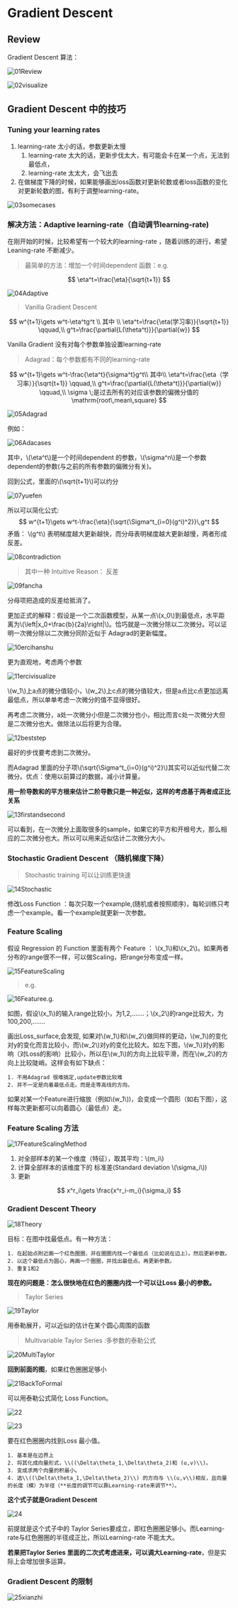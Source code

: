 # Gradient Descent 

## Review 

Gradient Descent 算法：

![01Review](https://i.loli.net/2018/12/04/5c06963d42744.png)

![02visualize](https://i.loli.net/2018/12/04/5c06965c7f6c8.png)



## Gradient Descent 中的技巧

### Tuning your learning rates

1. learning-rate 太小的话，参数更新太慢
   1. learning-rate 太大的话，更新步伐太大，有可能会卡在某一个点，无法到最低点，
   2. learning-rate 太太大，会飞出去
  2. 在做梯度下降的时候，如果能够画出loss函数对更新轮数或者loss函数的变化对更新轮数的图，有利于调整learning-rate。

![03somecases](https://i.loli.net/2018/12/04/5c0696731e942.png)





### 解决方法：Adaptive learning-rate（自动调节learning-rate)

在刚开始的时候，比较希望有一个较大的learning-rate ，随着训练的进行，希望Leaning-rate 不断减少。

> 最简单的方法：增加一个时间dependent 函数：e.g.

$$
\eta^t=\frac{\eta}{\sqrt{t+1}}
$$

![04Adaptive](https://i.loli.net/2018/12/04/5c069689395b7.png)



> Vanilla Gradient Descent 

$$
w^{t+1}\gets w^t-\eta^tg^t   \\
其中 \\
\eta^t=\frac{\eta(学习率)}{\sqrt{t+1}}  \qquad,\\
g^t=\frac{\partial{L(\theta^t)}}{\partial{w}}
$$

Vanilla Gradient 没有对每个参数单独设置learning-rate



> Adagrad：每个参数都有不同的learning-rate

$$
w^{t+1}\gets w^t-\frac{\eta^t}{\sigma^t}g^t\\
其中\\
\eta^t=\frac{\eta（学习率）}{\sqrt{t+1}}   \qquad,\\
g^t=\frac{\partial{L(\theta^t)}}{\partial{w}} \qquad,\\
\sigma \;是过去所有的对应该参数的偏微分值的\mathrm{root\,mean\,square}
$$

![05Adagrad](https://i.loli.net/2018/12/04/5c0696a2c5df2.png)

例如：

![06Adacases](https://i.loli.net/2018/12/04/5c06989ca49d5.png)

其中，\\(\eta^t\\)是一个时间dependent 的参数，\\(\sigma^n\\)是一个参数dependent的参数(与之前的所有参数的偏微分有关)。



回到公式，里面的\\(\sqrt{t+1}\\)可以约分

![07yuefen](https://i.loli.net/2018/12/04/5c0696eba97ba.png)

所以可以简化公式:
$$
w^{t+1}\gets w^t-\frac{\eta}{\sqrt{\Sigma^t_{i=0}(g^i)^2}}\,g^t
$$
矛盾： \\(g^t\\) 表明梯度越大更新越快，而分母表明梯度越大更新越慢，两者形成反差。

![08contradiction](https://i.loli.net/2018/12/04/5c0698ba46fe4.png)

> 其中一种 Intuitive Reason： 反差

![09fancha](https://i.loli.net/2018/12/04/5c0698cfa966d.png)

分母项把造成的反差给抵消了。





更加正式的解释：假设是一个二次函数模型，从某一点\\(x_0\\)到最低点，水平距离为\\(\left|x_0+\frac{b}{2a}\right|\\)。恰巧就是一次微分除以二次微分。可以证明一次微分除以二次微分同阶近似于 Adagrad的更新幅度。

![10ercihanshu](https://i.loli.net/2018/12/04/5c069a189c3e2.png)





更为直观地，考虑两个参数

![11ercivisualize](https://i.loli.net/2018/12/04/5c069a805f7ab.png)

\\(w_1\\)上a点的微分值较小，\\(w_2\\)上c点的微分值较大，但是a点比c点更加远离最低点，所以单单考虑一次微分的值不显得很好。



再考虑二次微分，a处一次微分小但是二次微分也小，相比而言c处一次微分大但是二次微分也大。做除法以后将更为合理。

![12beststep](https://i.loli.net/2018/12/04/5c069a31abefd.png)

最好的步伐要考虑到二次微分。



而Adagrad 里面的分子项\\(\sqrt{\Sigma^t_{i=0}(g^i)^2}\\)其实可以近似代替二次微分。优点：使用以前算过的数据，减小计算量。



**用一阶导数和的平方根来估计二阶导数只是一种近似，这样的考虑基于两者成正比关系**

![13firstandsecond](https://i.loli.net/2018/12/04/5c069a4d2f7e6.png)

可以看到，在一次微分上面取很多的sample，如果它的平方和开根号大，那么相应的二次微分也大。所以可以用来近似估计二次微分大小。





### Stochastic Gradient Descent （随机梯度下降）

> Stochastic training  可以让训练更快速

![14Stochastic](https://i.loli.net/2018/12/04/5c069a4d4d043.png)

修改Loss Function ：每次只取一个example,(随机或者按照顺序)，每轮训练只考虑一个example。看一个example就更新一次参数。



### Feature Scaling

假设 Regression 的 Function 里面有两个 Feature ： \\(x_1\\)和\\(x_2\\)。如果两者分布的range很不一样，可以做Scaling，把range分布变成一样。

![15FeatureScaling](https://i.loli.net/2018/12/04/5c069a5ec1e07.png)

> e.g.

![16Featuree.g.](https://i.loli.net/2018/12/04/5c069a4e28098.png)

如图，假设\\(x_1\\)的输入range比较小，为1,2,.......；\\(x_2\\)的range比较大，为100,200,.......



画出Loss_surface,会发现,	如果对\\(w_1\\)和\\(w_2\\)做同样的更动，\\(w_1\\)的变化对y的变化而言比较小，而\\(w_2\\)对y的变化比较大。如左下图，\\(w_1\\)对y的影响（对Loss的影响）比较小，所以在\\(w_1\\)的方向上比较平滑，而在\\(w_2\\)的方向上比较陡峭。这样会有如下缺点：

 	1. 不用Adagrad 很难搞定,update参数比较难
 	2. 并不一定是向着最低点走。而是走等高线的方向。



如果对某一个Feature进行缩放（例如\\(w_1\\))，会变成一个圆形（如右下图），这样每次更新都可以向着圆心（最低点）走。





### Feature Scaling 方法

![17FeatureScalingMethod](https://i.loli.net/2018/12/04/5c069a4ad1a22.png)

1. 对全部样本的某一个维度（特征），取其平均：\\(m_i\\)
2. 计算全部样本的该维度下的 标准差(Standard deviation \\(\sigma_i\\))
3. 更新


$$
x^r_i\gets \frac{x^r_i-m_i}{\sigma_i}
$$




### Gradient Descent Theory

![18Theory](https://i.loli.net/2018/12/04/5c069a8219af2.png)

目标：在图中找最低点。有一种方法：

 	1. 在起始点附近画一个红色圈圈，并在圈圈内找一个最低点（比如说在边上）。然后更新参数。
 	2. 以这个最低点为圆心，再画一个圈圈，并找出最低点。再更新参数。
 	3. 重复1和2



**现在的问题是：怎么很快地在红色的圈圈内找一个可以让Loss 最小的参数。**



> Taylor Series

![19Taylor](https://i.loli.net/2018/12/04/5c069a2d6fd48.png)

用泰勒展开，可以近似的估计在某个圆心周围的函数



> Multivariable Taylor Series :多参数的泰勒公式



![20MultiTaylor](https://i.loli.net/2018/12/04/5c069b65b20a3.png)



**回到前面的图**，如果红色圈圈足够小

![21BackToFormal](https://i.loli.net/2018/12/04/5c069b9c23519.png)



可以用泰勒公式简化 Loss Function。

![22](https://i.loli.net/2018/12/04/5c069b9e5b0ea.png)

![23](https://i.loli.net/2018/12/04/5c069b8609e16.png)

要在红色圈圈内找到Loss 最小值。

 	1. 基本是在边界上
 	2. 将其化成向量形式，\\((\Delta\theta_1,\Delta\theta_2)和 (u,v)\\)。
 	3. 变成求两个向量的积最小。
 	4. 选\\((\Delta\theta_1,\Delta\theta_2)\\) 的方向与 \\(u,v\\)相反，且向量的长度（模）为半径（**长度的调节可以靠Learning-rate来调节**）。





**这个式子就是Gradient Descent**

![24](https://i.loli.net/2018/12/04/5c069b8b07605.png)

前提就是这个式子中的 Taylor Series要成立，即红色圈圈足够小。而Learning-rate与红色圈圈的半径成正比，所以Learning-rate 不能太大。

**若果把Taylor Series 里面的二次式考虑进来，可以调大Learning-rate**，但是实际上会增加很多运算。



### Gradient Descent 的限制

![25xianzhi](https://i.loli.net/2018/12/04/5c069b9e447d5.png)

